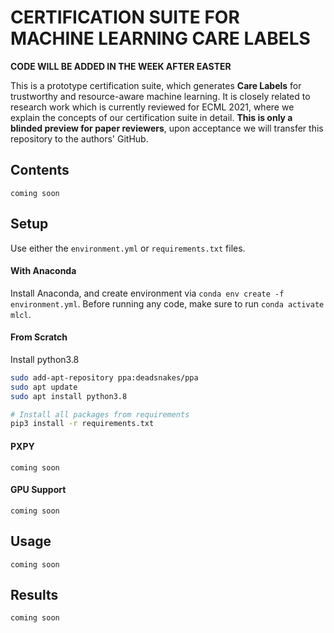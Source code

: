 # CERTIFICATION SUITE FOR MACHINE LEARNING CARE LABELS

**CODE WILL BE ADDED IN THE WEEK AFTER EASTER** 

This is a prototype certification suite, which generates **Care Labels** for trustworthy and resource-aware machine learning.
It is closely related to research work which is currently reviewed for ECML 2021, where we explain the concepts of our certification suite in detail.
**This is only a blinded preview for paper reviewers**, upon acceptance we will transfer this repository to the authors' GitHub.

## Contents
`coming soon`

## Setup

Use either the `environment.yml` or `requirements.txt` files.

#### With Anaconda

Install Anaconda, and create environment via `conda env create -f environment.yml`.
Before running any code, make sure to run `conda activate mlcl`.

#### From Scratch

Install python3.8

```bash
sudo add-apt-repository ppa:deadsnakes/ppa
sudo apt update
sudo apt install python3.8
```

```bash
# Install all packages from requirements
pip3 install -r requirements.txt
```

#### PXPY 
`coming soon`

#### GPU Support
`coming soon`

## Usage
`coming soon`

## Results
`coming soon`
